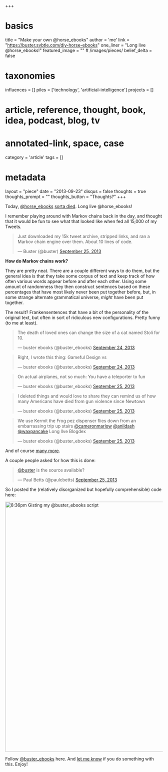 +++
# basics
title     		 	= "Make your own @horse_ebooks"
author    		 	= 'me'
link      		 	= "https://buster.svbtle.com/diy-horse-ebooks"
one_liner 		 	= "Long live @horse_ebooks!"
featured_image 	= "" # /images/pieces/
belief_delta   	= false

# taxonomies
influences		 	= []
piles     		 	= ['technology', 'artificial-intelligence']
projects			 	= []

# article, reference, thought, book, idea, podcast, blog, tv
# annotated-link, space, case
category  		 	= 'article'
tags					 	= []

# metadata
layout	    	 	= "piece"
date      		 	= "2013-09-23"
disqus    		 	= false
thoughts			 	= true
thoughts_prompt = ""
thoughts_button = "Thoughts?"
+++

Today, [@horse_ebooks](http://twitter.com/horse_ebooks) [sorta died](http://www.newyorker.com/online/blogs/elements/2013/09/horse-ebooks-and-pronunciation-book-revealed.html). Long live @horse_ebooks!

I remember playing around with Markov chains back in the day, and thought that it would be fun to see what that looked like when fed all 15,000 of my Tweets.

<blockquote class="twitter-tweet"><p>Just downloaded my 15k tweet archive, stripped links, and ran a Markov chain engine over them. About 10 lines of code.</p>&mdash; Buster (@buster) <a href="https://twitter.com/buster/statuses/382697401313525760">September 25, 2013</a></blockquote>
<script async src="//platform.twitter.com/widgets.js" charset="utf-8"></script>

**How do Markov chains work?**

They are pretty neat. There are a couple different ways to do them, but the general idea is that they take some corpus of text and keep track of how often various words appear before and after each other. Using some amount of randomness they then construct sentences based on these percentages that have most likely never been put together before, but, in some strange alternate grammatical universe, *might* have been put together.

The result? Frankensentences that have a bit of the personality of the original text, but often in sort of ridiculous new configurations. Pretty funny (to me at least).

<blockquote class="twitter-tweet"><p>The death of loved ones can change the size of a cat named Stoli for 10.</p>&mdash; buster ebooks (@buster_ebooks) <a href="https://twitter.com/buster_ebooks/statuses/382648190358417408">September 24, 2013</a></blockquote>
<script async src="//platform.twitter.com/widgets.js" charset="utf-8"></script>

<p></p>

<blockquote class="twitter-tweet"><p>Right, I wrote this thing: Gameful Design vs</p>&mdash; buster ebooks (@buster_ebooks) <a href="https://twitter.com/buster_ebooks/statuses/382625545545998336">September 24, 2013</a></blockquote>
<script async src="//platform.twitter.com/widgets.js" charset="utf-8"></script>

<p></p>

<blockquote class="twitter-tweet"><p>On actual airplanes, not so much: You have a teleporter to fun</p>&mdash; buster ebooks (@buster_ebooks) <a href="https://twitter.com/buster_ebooks/statuses/382655754383028224">September 25, 2013</a></blockquote>
<script async src="//platform.twitter.com/widgets.js" charset="utf-8"></script>

<p></p>

<blockquote class="twitter-tweet"><p>I deleted things and would love to share they can remind us of how many Americans have died from gun violence since Newtown</p>&mdash; buster ebooks (@buster_ebooks) <a href="https://twitter.com/buster_ebooks/statuses/382706068377198592">September 25, 2013</a></blockquote>
<script async src="//platform.twitter.com/widgets.js" charset="utf-8"></script>

<p></p>

<blockquote class="twitter-tweet"><p>We use Kermit the Frog pez dispenser flies down from an embarrassing trip up stairs <a href="https://twitter.com/cameronmarlow">@cameronmarlow</a> <a href="https://twitter.com/anildash">@anildash</a> <a href="https://twitter.com/waxpancake">@waxpancake</a> Long llve Blogdex</p>&mdash; buster ebooks (@buster_ebooks) <a href="https://twitter.com/buster_ebooks/statuses/382723688912531456">September 25, 2013</a></blockquote>
<script async src="//platform.twitter.com/widgets.js" charset="utf-8"></script>

And of course [many more](http://twitter.com/buster_ebooks).

A couple people asked for how this is done: 

<blockquote class="twitter-tweet"><p><a href="https://twitter.com/buster">@buster</a> is the source available?</p>&mdash; Paul Betts (@paulcbetts) <a href="https://twitter.com/paulcbetts/statuses/382698358206255104">September 25, 2013</a></blockquote>
<script async src="//platform.twitter.com/widgets.js" charset="utf-8"></script>

So I posted the (relatively disorganized but hopefully comprehensible) code here:

<a href="https://gist.github.com/busterbenson/6695350" title="8:36pm Gisting my @buster_ebooks script by Buster Benson, on Flickr" target="_new"><img src="http://farm3.staticflickr.com/2814/9928091075_d4cd36c546_c.jpg" width="730" height="800" alt="8:36pm Gisting my @buster_ebooks script"></a>

Follow [@buster_ebooks](http://twitter.com/buster_ebooks) here. And [let me know](http://twitter.com/buster) if you do something with this. Enjoy!
